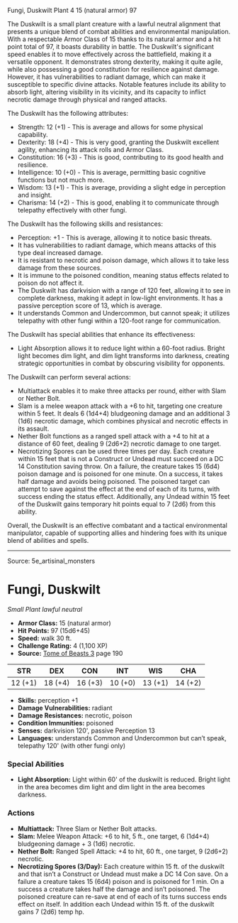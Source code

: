<MonsterName/>Fungi, Duskwilt</MonsterName>
<CreatureType/>Plant</CreatureType>
<CR/>4</CR>
<AC/>15 (natural armor)</AC>
<HP/>97</HP>
<summary>The Duskwilt is a small plant creature with a lawful neutral alignment that presents a unique blend of combat abilities and environmental manipulation. With a respectable Armor Class of 15 thanks to its natural armor and a hit point total of 97, it boasts durability in battle. The Duskwilt's significant speed enables it to move effectively across the battlefield, making it a versatile opponent. It demonstrates strong dexterity, making it quite agile, while also possessing a good constitution for resilience against damage. However, it has vulnerabilities to radiant damage, which can make it susceptible to specific divine attacks. Notable features include its ability to absorb light, altering visibility in its vicinity, and its capacity to inflict necrotic damage through physical and ranged attacks.</summary>

<detail>

The Duskwilt has the following attributes: 
- Strength: 12 (+1) - This is average and allows for some physical capability. 
- Dexterity: 18 (+4) - This is very good, granting the Duskwilt excellent agility, enhancing its attack rolls and Armor Class. 
- Constitution: 16 (+3) - This is good, contributing to its good health and resilience. 
- Intelligence: 10 (+0) - This is average, permitting basic cognitive functions but not much more. 
- Wisdom: 13 (+1) - This is average, providing a slight edge in perception and insight. 
- Charisma: 14 (+2) - This is good, enabling it to communicate through telepathy effectively with other fungi.

The Duskwilt has the following skills and resistances:
- Perception: +1 - This is average, allowing it to notice basic threats.
- It has vulnerabilities to radiant damage, which means attacks of this type deal increased damage. 
- It is resistant to necrotic and poison damage, which allows it to take less damage from these sources.
- It is immune to the poisoned condition, meaning status effects related to poison do not affect it.
- The Duskwilt has darkvision with a range of 120 feet, allowing it to see in complete darkness, making it adept in low-light environments. It has a passive perception score of 13, which is average.
- It understands Common and Undercommon, but cannot speak; it utilizes telepathy with other fungi within a 120-foot range for communication.

The Duskwilt has special abilities that enhance its effectiveness:
- Light Absorption allows it to reduce light within a 60-foot radius. Bright light becomes dim light, and dim light transforms into darkness, creating strategic opportunities in combat by obscuring visibility for opponents.

The Duskwilt can perform several actions:
- Multiattack enables it to make three attacks per round, either with Slam or Nether Bolt.
- Slam is a melee weapon attack with a +6 to hit, targeting one creature within 5 feet. It deals 6 (1d4+4) bludgeoning damage and an additional 3 (1d6) necrotic damage, which combines physical and necrotic effects in its assault.
- Nether Bolt functions as a ranged spell attack with a +4 to hit at a distance of 60 feet, dealing 9 (2d6+2) necrotic damage to one target.
- Necrotizing Spores can be used three times per day. Each creature within 15 feet that is not a Construct or Undead must succeed on a DC 14 Constitution saving throw. On a failure, the creature takes 15 (6d4) poison damage and is poisoned for one minute. On a success, it takes half damage and avoids being poisoned. The poisoned target can attempt to save against the effect at the end of each of its turns, with success ending the status effect. Additionally, any Undead within 15 feet of the Duskwilt gains temporary hit points equal to 7 (2d6) from this ability.

Overall, the Duskwilt is an effective combatant and a tactical environmental manipulator, capable of supporting allies and hindering foes with its unique blend of abilities and spells.</detail>



---

Source: 5e_artisinal_monsters

# Fungi, Duskwilt

*Small* *Plant* *lawful neutral*

- **Armor Class:** 15 (natural armor)
- **Hit Points:** 97 (15d6+45)
- **Speed:** walk 30 ft.
- **Challenge Rating:** 4 (1,100 XP)
- **Source:** [Tome of Beasts 3](https://koboldpress.com/kpstore/product/tome-of-beasts-3-for-5th-edition/) page 190

| STR | DEX | CON | INT | WIS | CHA |
| --- | --- | --- | --- | --- | --- |
| 12 (+1) | 18 (+4) | 16 (+3) | 10 (+0) | 13 (+1) | 14 (+2) |

- **Skills:** perception +1
- **Damage Vulnerabilities:** radiant
- **Damage Resistances:** necrotic, poison
- **Condition Immunities:** poisoned
- **Senses:** darkvision 120', passive Perception 13
- **Languages:** understands Common and Undercommon but can’t speak, telepathy 120' (with other fungi only)

### Special Abilities

- **Light Absorption:** Light within 60' of the duskwilt is reduced. Bright light in the area becomes dim light and dim light in the area becomes darkness.

### Actions

- **Multiattack:** Three Slam or Nether Bolt attacks.
- **Slam:** Melee Weapon Attack: +6 to hit, 5 ft., one target, 6 (1d4+4) bludgeoning damage + 3 (1d6) necrotic.
- **Nether Bolt:** Ranged Spell Attack: +4 to hit, 60 ft., one target, 9 (2d6+2) necrotic.
- **Necrotizing Spores (3/Day):** Each creature within 15 ft. of the duskwilt and that isn’t a Construct or Undead must make a DC 14 Con save. On a failure a creature takes 15 (6d4) poison and is poisoned for 1 min. On a success a creature takes half the damage and isn’t poisoned. The poisoned creature can re-save at end of each of its turns success ends effect on itself. In addition each Undead within 15 ft. of the duskwilt gains 7 (2d6) temp hp.




